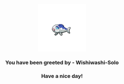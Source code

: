 <p align="center">
            <img src="https://raw.githubusercontent.com/PokeAPI/sprites/master/sprites/pokemon/746.png" width="150" height="150">
          </p>
          <h3 align="center">You have been greeted by - <b>Wishiwashi-Solo</b></h3>
          <h3 align="center">Have a nice day!</h3>
        